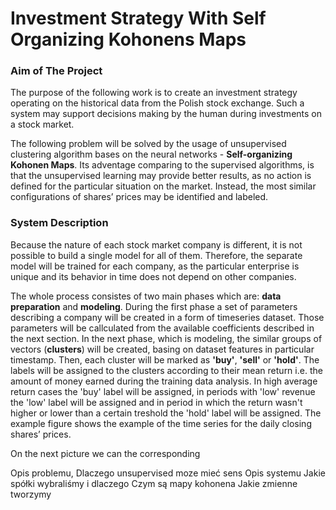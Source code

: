 # Investment Strategy With Self Organizing Kohonens Maps

### Aim of The Project
The purpose of the following work is to create an investment strategy operating on the historical data from the Polish stock exchange. Such a system may support decisions making by the human during investments on a stock market. 

The following problem will be solved by the usage of unsupervised clustering algorithm bases on the neural networks - **Self-organizing Kohonen Maps**. Its adventage comparing to the supervised algorithms, is that the unsupervised learning may provide better results, as no action is defined for the particular situation on the market. Instead, the most similar configurations of shares’ prices may be identified and labeled.

### System Description
Because the nature of each stock market company is different, it is not possible to build a single model for all of them. Therefore, the separate model will be trained for each company, as the particular enterprise is unique and its behavior in time does not depend on other companies.

The whole process consistes of two main phases which are: **data preparation** and **modeling**. During the first phase a set of parameters describing a company will be created in a form of timeseries dataset. Those parameters will be callculated from the available coefficients described in the next section. In the next phase, which is modeling, the similar groups of vectors (**clusters**) will be created, basing on dataset features in particular timestamp. Then, each cluster will be marked as **'buy'**, **'sell'** or **'hold'**. The labels will be assigned to the clusters according to their mean return i.e. the amount of money earned during the training data analysis. In high average return cases the 'buy' label will be assigned, in periods with 'low' revenue the 'low' label will be assigned and in period in which the return wasn't higher or lower than a certain treshold the 'hold' label will be assigned. The example figure shows the example of the time series for the daily closing shares’ prices.

On the next picture we can the corresponding 

Opis problemu, Dlaczego unsupervised moze mieć sens
Opis systemu
Jakie spółki wybraliśmy i dlaczego
Czym są mapy kohonena
Jakie zmienne tworzymy

